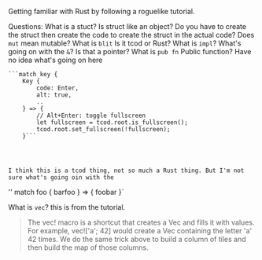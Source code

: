 Getting familiar with Rust by following a roguelike tutorial.

Questions:
    What is a stuct?
    Is struct like an object?
    Do you have to create the struct then create the code to create the struct in the actual code?
    Does `mut` mean mutable?
    What is `blit` Is it tcod or Rust?
    What is `impl`?
    What's going on with the `&`? Is that a pointer?
    What is `pub fn` Public function?
    Have no idea what's going on here



    ```match key {
        Key {
            code: Enter,
            alt: true,
            ..
        } => {
            // Alt+Enter: toggle fullscreen
            let fullscreen = tcod.root.is_fullscreen();
            tcod.root.set_fullscreen(!fullscreen);
        }```




    I think this is a tcod thing, not so much a Rust thing. But I'm not sure what's going oin with the 

   '' match foo {
    barfoo } =>
    { foobar }`



What is `vec`?
this is from the tutorial.

>The vec! macro is a shortcut that creates a Vec and fills it with values. For example, vec!['a'; 42] would create a Vec containing the letter 'a' 42 times. We do the same trick above to build a column of tiles and then build the map of those columns.
